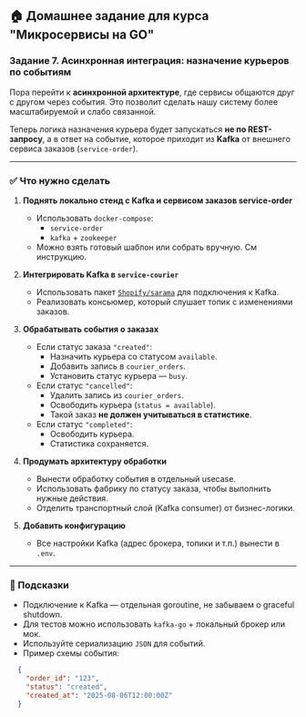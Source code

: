 ## 🏠 Домашнее задание для курса "Микросервисы на GO"

### Задание 7. Асинхронная интеграция: назначение курьеров по событиям

Пора перейти к **асинхронной архитектуре**, где сервисы общаются друг с другом через события. Это позволит сделать нашу систему более масштабируемой и слабо связанной.

Теперь логика назначения курьера будет запускаться **не по REST-запросу**, а в ответ на событие, которое приходит из **Kafka** от внешнего сервиса заказов (`service-order`).

---

### ✅ Что нужно сделать

1. **Поднять локально стенд с Kafka и сервисом заказов service-order**
   - Использовать `docker-compose`:
      - `service-order`
      - `kafka` + `zookeeper`
   - Можно взять готовый шаблон или собрать вручную. См инструкцию.

2. **Интегрировать Kafka в `service-courier`**
   - Использовать пакет [`Shopify/sarama`](https://github.com/Shopify/sarama) для подключения к Kafka.
   - Реализовать консьюмер, который слушает топик с изменениями заказов.

3. **Обрабатывать события о заказах**
   - Если статус заказа `"created"`:
      - Назначить курьера со статусом `available`.
      - Добавить запись в `courier_orders`.
      - Установить статус курьера — `busy`.
   - Если статус `"cancelled"`:
      - Удалить запись из `courier_orders`.
      - Освободить курьера (`status = available`).
      - Такой заказ **не должен учитываться в статистике**.
   - Если статус `"completed"`:
      - Освободить курьера.
      - Статистика сохраняется.

4. **Продумать архитектуру обработки**
   - Вынести обработку события в отдельный usecase.
   - Использовать фабрику по статусу заказа, чтобы выполнить нужные действия.
   - Отделить транспортный слой (Kafka consumer) от бизнес-логики.

5. **Добавить конфигурацию**
   - Все настройки Kafka (адрес брокера, топики и т.п.) вынести в `.env`.

---

### 🧪 Подсказки

- Подключение к Kafka — отдельная goroutine, не забываем о graceful shutdown.
- Для тестов можно использовать `kafka-go` + локальный брокер или мок.
- Используйте сериализацию `JSON` для событий.
- Пример схемы события:
```json
  {
    "order_id": "123",
    "status": "created",
    "created_at": "2025-08-06T12:00:00Z"
  }
```